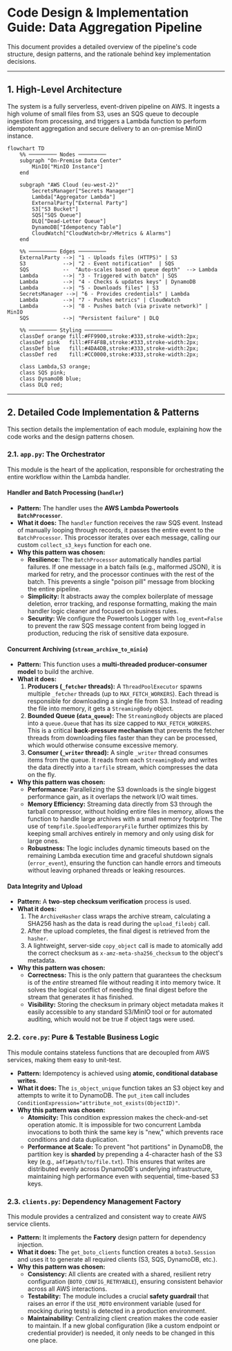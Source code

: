 # Code Design & Implementation Guide: Data Aggregation Pipeline

This document provides a detailed overview of the pipeline's code structure, design patterns, and the rationale behind key implementation decisions.

-----

## 1\. High-Level Architecture

The system is a fully serverless, event-driven pipeline on AWS. It ingests a high volume of small files from S3, uses an SQS queue to decouple ingestion from processing, and triggers a Lambda function to perform idempotent aggregation and secure delivery to an on-premise MinIO instance.

```mermaid
flowchart TD
    %% ───────── Nodes ─────────
    subgraph "On-Premise Data Center"
        MinIO["MinIO Instance"]
    end
    
    subgraph "AWS Cloud (eu-west-2)"
        SecretsManager["Secrets Manager"]
        Lambda["Aggregator Lambda"]
        ExternalParty["External Party"]
        S3["S3 Bucket"]
        SQS["SQS Queue"]
        DLQ["Dead-Letter Queue"]
        DynamoDB["Idempotency Table"]
        CloudWatch["CloudWatch<br/>Metrics & Alarms"]
    end

    %% ───────── Edges ─────────
    ExternalParty -->| "1 - Uploads files (HTTPS)" | S3
    S3            -->| "2 - Event notification"  | SQS
    SQS           --  "Auto-scales based on queue depth"  --> Lambda
    Lambda        -->| "3 - Triggered with batch" | SQS
    Lambda        -->| "4 - Checks & updates keys" | DynamoDB
    Lambda        -->| "5 - Downloads files" | S3
    SecretsManager -->| "6 - Provides credentials" | Lambda
    Lambda        -->| "7 - Pushes metrics" | CloudWatch
    Lambda        -->| "8 - Pushes batch (via private network)" | MinIO
    SQS           -->| "Persistent failure" | DLQ

    %% ───────── Styling ─────────
    classDef orange fill:#FF9900,stroke:#333,stroke-width:2px;
    classDef pink   fill:#FF4F8B,stroke:#333,stroke-width:2px;
    classDef blue   fill:#4DA4DB,stroke:#333,stroke-width:2px;
    classDef red    fill:#CC0000,stroke:#333,stroke-width:2px;

    class Lambda,S3 orange;
    class SQS pink;
    class DynamoDB blue;
    class DLQ red;
```

-----

## 2\. Detailed Code Implementation & Patterns

This section details the implementation of each module, explaining how the code works and the design patterns chosen.

### 2.1. `app.py`: The Orchestrator

This module is the heart of the application, responsible for orchestrating the entire workflow within the Lambda handler.

#### **Handler and Batch Processing (`handler`)**

  * **Pattern:** The handler uses the **AWS Lambda Powertools `BatchProcessor`**.
  * **What it does:** The `handler` function receives the raw SQS event. Instead of manually looping through records, it passes the entire event to the `BatchProcessor`. This processor iterates over each message, calling our custom `collect_s3_keys` function for each one.
  * **Why this pattern was chosen:**
      * **Resilience:** The `BatchProcessor` automatically handles partial failures. If one message in a batch fails (e.g., malformed JSON), it is marked for retry, and the processor continues with the rest of the batch. This prevents a single "poison pill" message from blocking the entire pipeline.
      * **Simplicity:** It abstracts away the complex boilerplate of message deletion, error tracking, and response formatting, making the main handler logic cleaner and focused on business rules.
      * **Security:** We configure the Powertools Logger with `log_event=False` to prevent the raw SQS message content from being logged in production, reducing the risk of sensitive data exposure.

#### **Concurrent Archiving (`stream_archive_to_minio`)**

  * **Pattern:** This function uses a **multi-threaded producer-consumer model** to build the archive.
  * **What it does:**
    1.  **Producers (`_fetcher` threads):** A `ThreadPoolExecutor` spawns multiple `_fetcher` threads (up to `MAX_FETCH_WORKERS`). Each thread is responsible for downloading a single file from S3. Instead of reading the file into memory, it gets a `StreamingBody` object.
    2.  **Bounded Queue (`data_queue`):** The `StreamingBody` objects are placed into a `queue.Queue` that has its size capped to `MAX_FETCH_WORKERS`. This is a critical **back-pressure mechanism** that prevents the fetcher threads from downloading files faster than they can be processed, which would otherwise consume excessive memory.
    3.  **Consumer (`_writer` thread):** A single `_writer` thread consumes items from the queue. It reads from each `StreamingBody` and writes the data directly into a `tarfile` stream, which compresses the data on the fly.
  * **Why this pattern was chosen:**
      * **Performance:** Parallelizing the S3 downloads is the single biggest performance gain, as it overlaps the network I/O wait times.
      * **Memory Efficiency:** Streaming data directly from S3 through the tarball compressor, without holding entire files in memory, allows the function to handle large archives with a small memory footprint. The use of `tempfile.SpooledTemporaryFile` further optimizes this by keeping small archives entirely in memory and only using disk for large ones.
      * **Robustness:** The logic includes dynamic timeouts based on the remaining Lambda execution time and graceful shutdown signals (`error_event`), ensuring the function can handle errors and timeouts without leaving orphaned threads or leaking resources.

#### **Data Integrity and Upload**

  * **Pattern:** A **two-step checksum verification** process is used.
  * **What it does:**
    1.  The `ArchiveHasher` class wraps the archive stream, calculating a SHA256 hash as the data is read during the `upload_fileobj` call.
    2.  After the upload completes, the final digest is retrieved from the `hasher`.
    3.  A lightweight, server-side `copy_object` call is made to atomically add the correct checksum as `x-amz-meta-sha256_checksum` to the object's metadata.
  * **Why this pattern was chosen:**
      * **Correctness:** This is the only pattern that guarantees the checksum is of the *entire* streamed file without reading it into memory twice. It solves the logical conflict of needing the final digest before the stream that generates it has finished.
      * **Visibility:** Storing the checksum in primary object metadata makes it easily accessible to any standard S3/MinIO tool or for automated auditing, which would not be true if object tags were used.

### 2.2. `core.py`: Pure & Testable Business Logic

This module contains stateless functions that are decoupled from AWS services, making them easy to unit-test.

  * **Pattern:** Idempotency is achieved using **atomic, conditional database writes**.
  * **What it does:** The `is_object_unique` function takes an S3 object key and attempts to write it to DynamoDB. The `put_item` call includes `ConditionExpression="attribute_not_exists(ObjectID)"`.
  * **Why this pattern was chosen:**
      * **Atomicity:** This condition expression makes the check-and-set operation atomic. It is impossible for two concurrent Lambda invocations to both think the same key is "new," which prevents race conditions and data duplication.
      * **Performance at Scale:** To prevent "hot partitions" in DynamoDB, the partition key is **sharded** by prepending a 4-character hash of the S3 key (e.g., `a4f1#path/to/file.txt`). This ensures that writes are distributed evenly across DynamoDB's underlying infrastructure, maintaining high performance even with sequential, time-based S3 keys.

### 2.3. `clients.py`: Dependency Management Factory

This module provides a centralized and consistent way to create AWS service clients.

  * **Pattern:** It implements the **Factory** design pattern for dependency injection.
  * **What it does:** The `get_boto_clients` function creates a `boto3.Session` and uses it to generate all required clients (S3, SQS, DynamoDB, etc.).
  * **Why this pattern was chosen:**
      * **Consistency:** All clients are created with a shared, resilient retry configuration (`BOTO_CONFIG_RETRYABLE`), ensuring consistent behavior across all AWS interactions.
      * **Testability:** The module includes a crucial **safety guardrail** that raises an error if the `USE_MOTO` environment variable (used for mocking during tests) is detected in a production environment.
      * **Maintainability:** Centralizing client creation makes the code easier to maintain. If a new global configuration (like a custom endpoint or credential provider) is needed, it only needs to be changed in this one place.